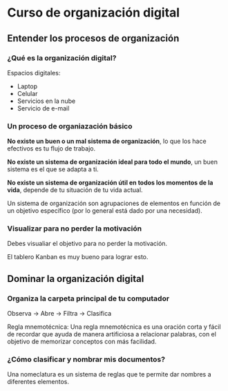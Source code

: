 # Curso de organización digital

## Entender los procesos de organización

### ¿Qué es la organización digital?

Espacios digitales:

- Laptop
- Celular
- Servicios en la nube
- Servicio de e-mail

### Un proceso de organiazación básico

**No existe un buen o un mal sistema de organización**, lo que los hace efectivos es tu flujo de trabajo.

**No existe un sistema de organización ideal para todo el mundo**, un buen sistema es el que se adapta a ti.

**No existe un sistema de organización útil en todos los momentos de la vida**, depende de tu situación de tu vida actual.

Un sistema de organización son agrupaciones de elementos en función de un objetivo específico (por lo general está dado por una necesidad).

### Visualizar para no perder la motivación

Debes visualiar el objetivo para no perder la motivación.

El tablero Kanban es muy bueno para lograr esto.

## Dominar la organización digital

### Organiza la carpeta principal de tu computador

Observa -> Abre -> Filtra -> Clasifica

Regla mnemotécnica: Una regla mnemotécnica es una oración corta y fácil de recordar que ayuda de manera artificiosa a relacionar palabras, con el objetivo de memorizar conceptos con más facilidad.

### ¿Cómo clasificar y nombrar mis documentos?

Una nomeclatura es un sistema de reglas que te permite dar nombres a diferentes elementos.
